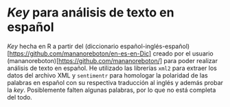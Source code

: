# *Key* para análisis de texto en español

*Key* hecha en R a partir del (diccionario español-inglés-español)[https://github.com/mananoreboton/en-es-en-Dic] creado por el usuario (mananoreboton)[https://github.com/mananoreboton/] para poder realizar análisis de texto en español. He utilizado las librerías `xml2` para extraer los datos del archivo XML y `sentimentr` para homologar la polaridad de las palabras en español con su respectiva traducción al inglés y además probar la *key*. Posiblemente falten algunas palabras, por lo que no está completa del todo.
